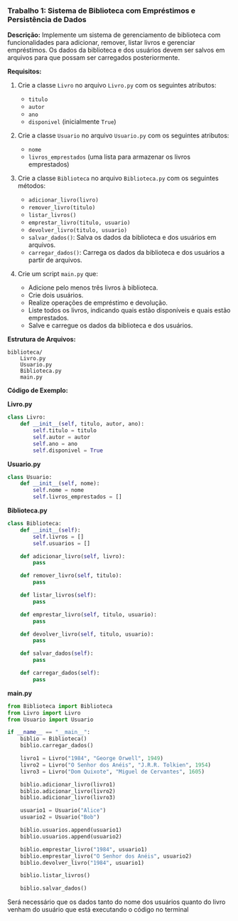 ### Trabalho 1: Sistema de Biblioteca com Empréstimos e Persistência de Dados

**Descrição:**
Implemente um sistema de gerenciamento de biblioteca com funcionalidades para adicionar, remover, listar livros e gerenciar empréstimos. Os dados da biblioteca e dos usuários devem ser salvos em arquivos para que possam ser carregados posteriormente.

**Requisitos:**
1. Crie a classe `Livro` no arquivo `Livro.py` com os seguintes atributos:
   - `titulo`
   - `autor`
   - `ano`
   - `disponivel` (inicialmente `True`)

2. Crie a classe `Usuario` no arquivo `Usuario.py` com os seguintes atributos:
   - `nome`
   - `livros_emprestados` (uma lista para armazenar os livros emprestados)

3. Crie a classe `Biblioteca` no arquivo `Biblioteca.py` com os seguintes métodos:
   - `adicionar_livro(livro)`
   - `remover_livro(titulo)`
   - `listar_livros()`
   - `emprestar_livro(titulo, usuario)`
   - `devolver_livro(titulo, usuario)`
   - `salvar_dados()`: Salva os dados da biblioteca e dos usuários em arquivos.
   - `carregar_dados()`: Carrega os dados da biblioteca e dos usuários a partir de arquivos.

4. Crie um script `main.py` que:
   - Adicione pelo menos três livros à biblioteca.
   - Crie dois usuários.
   - Realize operações de empréstimo e devolução.
   - Liste todos os livros, indicando quais estão disponíveis e quais estão emprestados.
   - Salve e carregue os dados da biblioteca e dos usuários.

**Estrutura de Arquivos:**
```
biblioteca/
    Livro.py
    Usuario.py
    Biblioteca.py
    main.py
```

**Código de Exemplo:**

**Livro.py**
```python
class Livro:
    def __init__(self, titulo, autor, ano):
        self.titulo = titulo
        self.autor = autor
        self.ano = ano
        self.disponivel = True

```

**Usuario.py**
```python
class Usuario:
    def __init__(self, nome):
        self.nome = nome
        self.livros_emprestados = []

```

**Biblioteca.py**
```python
class Biblioteca:
    def __init__(self):
        self.livros = []
        self.usuarios = []

    def adicionar_livro(self, livro):
        pass

    def remover_livro(self, titulo):
        pass

    def listar_livros(self):
        pass

    def emprestar_livro(self, titulo, usuario):
        pass

    def devolver_livro(self, titulo, usuario):
        pass

    def salvar_dados(self):
        pass

    def carregar_dados(self):
        pass
```

**main.py**
```python
from Biblioteca import Biblioteca
from Livro import Livro
from Usuario import Usuario

if __name__ == "__main__":
    biblio = Biblioteca()
    biblio.carregar_dados()

    livro1 = Livro("1984", "George Orwell", 1949)
    livro2 = Livro("O Senhor dos Anéis", "J.R.R. Tolkien", 1954)
    livro3 = Livro("Dom Quixote", "Miguel de Cervantes", 1605)

    biblio.adicionar_livro(livro1)
    biblio.adicionar_livro(livro2)
    biblio.adicionar_livro(livro3)

    usuario1 = Usuario("Alice")
    usuario2 = Usuario("Bob")

    biblio.usuarios.append(usuario1)
    biblio.usuarios.append(usuario2)

    biblio.emprestar_livro("1984", usuario1)
    biblio.emprestar_livro("O Senhor dos Anéis", usuario2)
    biblio.devolver_livro("1984", usuario1)

    biblio.listar_livros()

    biblio.salvar_dados()
```

Será necessário que os dados tanto do nome dos usuários quanto do livro venham do usuário que está executando o código no terminal

